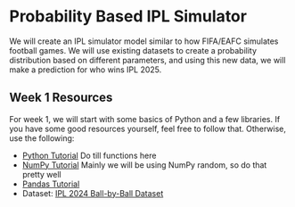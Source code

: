 # Probability Based IPL Simulator

We will create an IPL simulator model similar to how FIFA/EAFC simulates football games. We will use existing datasets to create a probability distribution based on different parameters, and using this new data, we will make a prediction for who wins IPL 2025.

## Week 1 Resources
For week 1, we will start with some basics of Python and a few libraries. If you have some good resources yourself, feel free to follow that. Otherwise, use the following:
- [Python Tutorial](https://www.w3schools.com/python) Do till functions here 
- [NumPy Tutorial](https://www.w3schools.com/python/numpy) Mainly we will be using NumPy random, so do that pretty well
- [Pandas Tutorial](https://www.w3schools.com/python/pandas)
- Dataset: [IPL 2024 Ball-by-Ball Dataset](https://www.kaggle.com/datasets/sahiltailor/ipl-2024-ball-by-ball-dataset)
